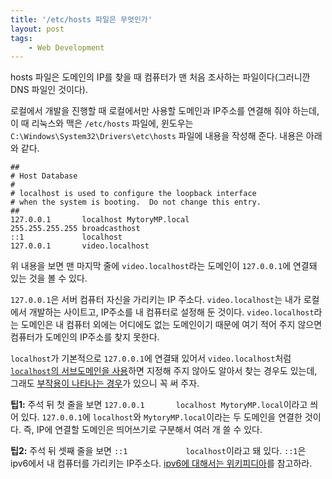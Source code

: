 ```yaml
---
title: '/etc/hosts 파일은 무엇인가'
layout: post
tags: 
    - Web Development
---
```


hosts 파일은 도메인의 IP를 찾을 때 컴퓨터가 맨 처음 조사하는 파일이다(그러니깐 DNS 파일인 것이다).

로컬에서 개발을 진행할 때 로컬에서만 사용할 도메인과 IP주소를 연결해 줘야 하는데, 이 때 리눅스와 맥은 `/etc/hosts` 파일에, 윈도우는 `C:\Windows\System32\Drivers\etc\hosts` 파일에 내용을 작성해 준다. 내용은 아래와 같다.

``` plain
##
# Host Database
#
# localhost is used to configure the loopback interface
# when the system is booting.  Do not change this entry.
##
127.0.0.1       localhost MytoryMP.local
255.255.255.255 broadcasthost
::1             localhost
127.0.0.1       video.localhost
```

위 내용을 보면 맨 마지막 줄에 `video.localhost`라는 도메인이 `127.0.0.1`에 연결돼 있는 것을 볼 수 있다. 

`127.0.0.1`은 서버 컴퓨터 자신을 가리키는 IP 주소다. `video.localhost`는 내가 로컬에서 개발하는 사이트고, IP주소를 내 컴퓨터로 설정해 둔 것이다. `video.localhost`라는 도메인은 내 컴퓨터 외에는 어디에도 없는 도메인이기 때문에 여기 적어 주지 않으면 컴퓨터가 도메인의 IP주소를 찾지 못한다.

`localhost`가 기본적으로 `127.0.0.1`에 연결돼 있어서 `video.localhost`처럼 [`localhost`의 서브도메인을 사용][sub]하면 지정해 주지 않아도 알아서 찾는 경우도 있는데, 그래도 [부작용이 나타나는 경우][1]가 있으니 꼭 써 주자.

**팁1:** 주석 뒤 첫 줄을 보면 `127.0.0.1       localhost MytoryMP.local`이라고 씌어 있다. `127.0.0.1`에 `localhost`와 `MytoryMP.local`이라는 두 도메인을 연결한 것이다. 즉, IP에 연결할 도메인은 띄어쓰기로 구분해서 여러 개 쓸 수 있다.

**팁2:** 주석 뒤 셋째 줄을 보면 `::1             localhost`이라고 돼 있다. `::1`은 ipv6에서 내 컴퓨터를 가리키는 IP주소다. [ipv6에 대해서는 위키피디아][ipv6]를 참고하라.

[1]: https://mytory.net/2020/12/04/laravel-npm-run-watch-infinite-loop.html
[sub]: https://mytory.net/2020/12/05/which-domain-for-local-development.html
[ipv6]: https://ko.wikipedia.org/wiki/IPv6